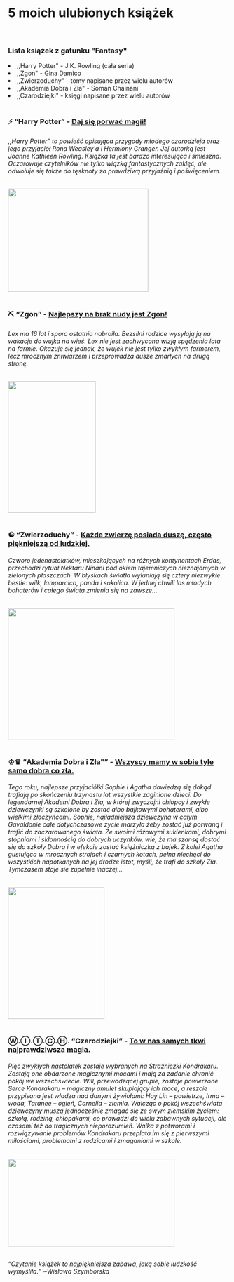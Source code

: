<h1> 5 moich ulubionych książek </h1>
</br>
<h3>Lista książek z gatunku "Fantasy"</h3
<OL>
<li>,,Harry Potter" - J.K. Rowling (cała seria) 
<li>,,Zgon" - Gina Damico 
<li>,,Zwierzoduchy" - tomy napisane przez wielu autorów
<li>,,Akademia Dobra i Zła" - Soman Chainani
<li>,,Czarodziejki" - księgi napisane przez wielu autorów
</OL>
</br>
</br>
		
<h3> ⚡ <q>Harry Potter</q> - <a href="https://pl.wikipedia.org/wiki/Harry_Potter_(seria_powie%C5%9Bci)">Daj się porwać magii!</a></h3>
<h6><p> ,,Harry Potter" to powieść opisująca przygody młodego czarodzieja oraz jego przyjaciół Rona Weasley'a i Hermiony Granger. Jej autorką jest Joanne Kathleen Rowling. Książka ta jest bardzo interesująca i śmieszna. Oczarowuje czytelników nie tylko wiązką fantastycznych zaklęć, ale odwołuje się także do tęsknoty za prawdziwą przyjaźnią i poświęceniem.</p></h6>
<img src="https://gameplay.pl/galeria/ilustracja/21_200091887.jpg" width="320" height="235">
</br>
</br>

<h3> ⛏ <q>Zgon</q> - <a href="https://lubimyczytac.pl/ksiazka/189926/zgon">Najlepszy na brak nudy jest Zgon!</a></h3>
<h6><p> Lex ma 16 lat i sporo ostatnio nabroiła. Bezsilni rodzice wysyłają ją na wakacje do wujka na wieś. Lex nie jest zachwycona wizją spędzenia lata na farmie. Okazuje się jednak, że wujek nie jest tylko zwykłym farmerem, lecz mrocznym żniwiarzem i przeprowadza dusze zmarłych na drugą stronę.</p></h6>
<img src="https://img2.docer.pl/image/l/1cvvs5.png" width="200" height="300">
</br>
</br>

<h3> ☯ <q>Zwierzoduchy</q> - <a href="https://lubimyczytac.pl/ksiazka/222774/zwierzoduchy">Każde zwierzę posiada duszę, często piękniejszą od ludzkiej.</a></h3>
<h6><p> Czworo jedenastolatków, mieszkających na różnych kontynentach Erdas, przechodzi rytuał Nektaru Ninani pod okiem tajemniczych nieznajomych w zielonych płaszczach. W błyskach światła wyłaniają się cztery niezwykłe bestie: wilk, lamparcica, panda i sokolica. W jednej chwili los młodych bohaterów i całego świata zmienia się na zawsze...</p></h6>
<img src="https://1.allegroimg.com/s512/03ab32/70bc52da47fd98f5a7e91cdcb741/SPIRIT-ANIMALS-KOMPLET-ZESTAW-Zwierzoduchy-Mull-x6" width="380" height="300">
</br>
</br>

<h3> ♔♛ <q>Akademia Dobra i Zła"</q> - <a href="https://pl.wikipedia.org/wiki/Akademia_dobra_i_z%C5%82a">Wszyscy mamy w sobie tyle samo dobra co zła.</a></h3>
<h6><p> Tego roku, najlepsze przyjaciółki Sophie i Agatha dowiedzą się dokąd trafiają po skończeniu trzynastu lat wszystkie zaginione dzieci. Do legendarnej Akademi Dobra i Zła, w której zwyczajni chłopcy i zwykłe dziewczynki są szkolone by zostać albo bajkowymi bohaterami, albo wielkimi złoczyńcami. Sophie, najładniejsza dziewczyna w całym Gavaldonie całe dotychczasowe życie marzyła żeby zostać już porwaną i trafić do zaczarowanego świata. Ze swoimi różowymi sukienkami, dobrymi stopniami i skłonnością do dobrych uczynków, wie, że ma szansę dostać się do szkoły Dobra i w efekcie zostać księżniczką z bajek. Z kolei Agatha gustująca w mrocznych strojach i czarnych kotach, pełna niechęci do wszystkich napotkanych na jej drodze istot, myśli, że trafi do szkoły Zła. Tymczasem staje sie zupełnie inaczej...</p></h6>
<img src="http://s.lubimyczytac.pl/upload/books/248000/248047/379521-352x500.jpg" width="220" height="300">
</br>
</br>

<h3> Ⓦ.Ⓘ.Ⓣ.Ⓒ.Ⓗ. <q>Czarodziejki</q> - <a href="https://lubimyczytac.pl/ksiazka/4972489/czarodziejki-w-i-t-c-h-ksiega-1">To w nas samych tkwi najprawdziwsza magia.</a></h3>
<h6><p> Pięć zwykłych nastolatek zostaje wybranych na Strażniczki Kondrakaru. Zostają one obdarzone magicznymi mocami i mają za zadanie chronić pokój we wszechświecie. Will, przewodzącej grupie, zostaje powierzone Serce Kondrakaru – magiczny amulet skupiający ich moce, a reszcie przypisana jest władza nad danymi żywiołami: Hay Lin – powietrze, Irma – woda, Taranee – ogień, Cornelia – ziemia. Walcząc o pokój wszechświata dziewczyny muszą jednocześnie zmagać się ze swym ziemskim życiem: szkołą, rodziną, chłopakami, co prowadzi do wielu zabawnych sytuacji, ale czasami też do tragicznych nieporozumień. Walka z potworami i rozwiązywanie problemów Kondrakaru przeplata im się z pierwszymi miłościami, problemami z rodzicami i zmaganiami w szkole.</p></h6>
<img src="https://www.themoviedb.org/t/p/original/yQipL4WiA426RojJQAXwcIFUGCJ.jpg" width="380" height="200">
</br>
</br>

<em><q>Czytanie książek to najpiękniejsza zabawa, jaką sobie ludzkość wymyśliła.</q></em>
<cite><em>~Wisława Szymborska</em></cite>
